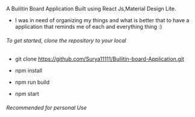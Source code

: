 A Builitin Board Application Built using React Js,Material Design Lite.

- I was in need of organizing my things and what is better that to have a application that reminds me of each and everything thing :)



###### To get started, clone the repository to your local

- git clone https://github.com/Surya11111/Builitin-board-Application.git

- npm install 
- npm run build
- npm start


###### Recommended for personal Use
